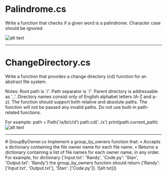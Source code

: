 # Palindrome.cs
Write a function that checks if a given word is a palindrome. Character case should be ignored.

![alt text](https://user-images.githubusercontent.com/45992595/115144493-9f07d400-a06a-11eb-9fba-90a378efcc92.png)
<hr>

# ChangeDirectory.cs
Write a function that provides a change directory (cd) function for an abstract file system.
 
Notes:
Root path is '/'.
Path separator is '/'.
Parent directory is addressable as '..'.
Directory names consist only of English alphabet letters (A-Z and a-z).
The function should support both relative and absolute paths.
The function will not be passed any invalid paths.
Do not use built-in path-related functions.
 
For example:
path = Path('/a/b/c/d')
path.cd('../x')
print(path.current_path)
![alt text](https://user-images.githubusercontent.com/45992595/115145029-53a2f500-a06d-11eb-9067-82223f3a2f90.png)

<hr>
# GroupByOwner.cs
Implement a group_by_owners function that:
•         Accepts a dictionary containing the file owner name for each file name.
•         Returns a dictionary containing a list of file names for each owner name, in any order.
For example, for dictionary {'Input.txt': 'Randy', 'Code.py': 'Stan', 'Output.txt': 'Randy'} the group_by_owners function should return {'Randy': ['Input.txt', 'Output.txt'], 'Stan': ['Code.py']}.
![alt txt]()



